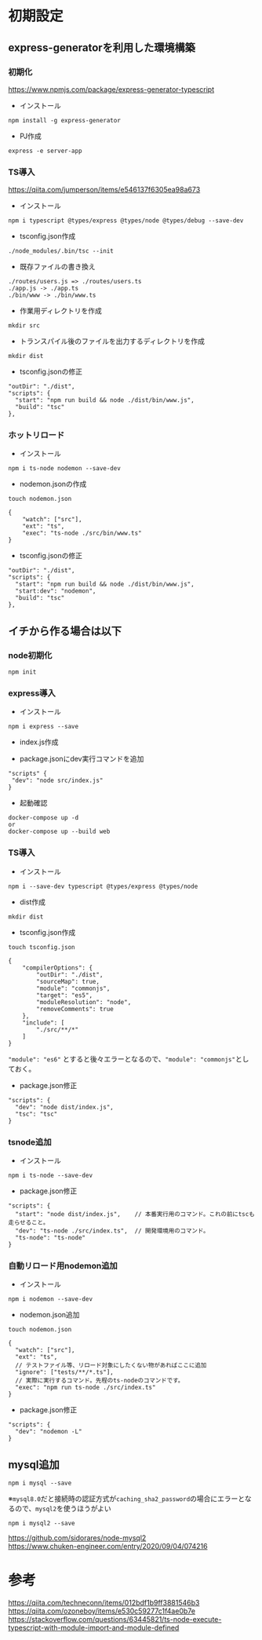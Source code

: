 # 初期設定

## express-generatorを利用した環境構築
### 初期化
https://www.npmjs.com/package/express-generator-typescript  

- インストール
```
npm install -g express-generator  
```

- PJ作成
```
express -e server-app  
```
### TS導入
https://qiita.com/jumperson/items/e546137f6305ea98a673  
  
- インストール
```
npm i typescript @types/express @types/node @types/debug --save-dev 
```

- tsconfig.json作成
```
./node_modules/.bin/tsc --init
```

- 既存ファイルの書き換え
```
./routes/users.js => ./routes/users.ts
./app.js -> ./app.ts
./bin/www -> ./bin/www.ts
```

- 作業用ディレクトリを作成
```
mkdir src
```
  
- トランスパイル後のファイルを出力するディレクトリを作成
```
mkdir dist
```
  
- tsconfig.jsonの修正
```
"outDir": "./dist", 
"scripts": {
  "start": "npm run build && node ./dist/bin/www.js",
  "build": "tsc"
},
 ```
  
### ホットリロード
- インストール
```
npm i ts-node nodemon --save-dev
```

- nodemon.jsonの作成
```
touch nodemon.json
```
```
{
    "watch": ["src"],
    "ext": "ts",
    "exec": "ts-node ./src/bin/www.ts"
}
```
- tsconfig.jsonの修正
```
"outDir": "./dist", 
"scripts": {
  "start": "npm run build && node ./dist/bin/www.js",
  "start:dev": "nodemon",
  "build": "tsc"
},
 ```

## イチから作る場合は以下
  
### node初期化
```
npm init
```

### express導入
- インストール
```
npm i express --save
```

- index.js作成

- package.jsonにdev実行コマンドを追加
```
"scripts" {
 "dev": "node src/index.js"
}
```

- 起動確認
```
docker-compose up -d
or
docker-compose up --build web
```

### TS導入
- インストール
```
npm i --save-dev typescript @types/express @types/node
```

- dist作成
```
mkdir dist
```

- tsconfig.json作成
```
touch tsconfig.json
```
```
{
    "compilerOptions": {
        "outDir": "./dist",
        "sourceMap": true,
        "module": "commonjs",
        "target": "es5",
        "moduleResolution": "node",
        "removeComments": true
    },
    "include": [
        "./src/**/*"
    ]
}
```
` "module": "es6" ` とすると後々エラーとなるので、`"module": "commonjs"`としておく。

- package.json修正
```
"scripts": {
  "dev": "node dist/index.js",
  "tsc": "tsc"
}
```

### tsnode追加
- インストール
```
npm i ts-node --save-dev
```

- package.json修正
```
"scripts": {
  "start": "node dist/index.js",    // 本番実行用のコマンド。これの前にtscも走らせること。
  "dev": "ts-node ./src/index.ts",  // 開発環境用のコマンド。
  "ts-node": "ts-node"
}
```

### 自動リロード用nodemon追加
- インストール
```
npm i nodemon --save-dev
```

- nodemon.json追加
```
touch nodemon.json
```
```
{
  "watch": ["src"],
  "ext": "ts",
  // テストファイル等、リロード対象にしたくない物があればここに追加
  "ignore": ["tests/**/*.ts"],
  // 実際に実行するコマンド。先程のts-nodeのコマンドです。
  "exec": "npm run ts-node ./src/index.ts"
}
```

- package.json修正
```
"scripts": {
  "dev": "nodemon -L"
}
```
## mysql追加
```
npm i mysql --save
```
※` mysql8.0 `だと接続時の認証方式が` caching_sha2_password `の場合にエラーとなるので、` mysql2 `を使うほうがよい
```
npm i mysql2 --save
```
https://github.com/sidorares/node-mysql2  
https://www.chuken-engineer.com/entry/2020/09/04/074216  



# 参考
https://qiita.com/techneconn/items/012bdf1b9ff3881546b3  
https://qiita.com/ozoneboy/items/e530c59277c1f4ae0b7e  
https://stackoverflow.com/questions/63445821/ts-node-execute-typescript-with-module-import-and-module-defined

